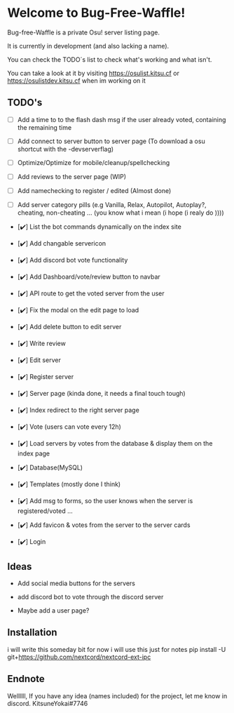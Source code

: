 # Welcome to Bug-Free-Waffle!

Bug-free-Waffle is a private Osu! server listing page.

It is currently in development (and also lacking a name).

You can check the TODO´s list to check what's working and what isn't.

You can take a look at it by visiting https://osulist.kitsu.cf or https://osulistdev.kitsu.cf when im working on it

## TODO's

- [ ] Add a time to to the flash dash msg if the user already voted, containing the remaining time

- [ ] Add connect to server button to server page (To download a osu shortcut with the -devserverflag)

- [ ] Optimize/Optimize for mobile/cleanup/spellchecking

- [ ] Add reviews to the server page (WIP)

- [ ] Add namechecking to register / edited (Almost done)

- [ ] Add server category pills (e.g Vanilla, Relax, Autopilot, Autoplay?, cheating, non-cheating ... (you know what i mean (i hope (i realy do ))))

- [✔️] List the bot commands dynamically on the index site

- [✔️] Add changable servericon

- [✔️] Add discord bot vote functionality

- [✔️] Add Dashboard/vote/review button to navbar

- [✔️] API route to get the voted server from the user

- [✔️] Fix the modal on the edit page to load

- [✔️] Add delete button to edit server

- [✔️] Write review

- [✔️] Edit server

- [✔️] Register server

- [✔️] Server page (kinda done, it needs a final touch tough)

- [✔️] Index redirect to the right server page

- [✔️] Vote (users can vote every 12h)

- [✔️] Load servers by votes from the database & display them on the index page

- [✔️] Database(MySQL)

- [✔️] Templates (mostly done I think)

- [✔️] Add msg to forms, so the user knows when the server is registered/voted ...

- [✔️] Add favicon & votes from the server to the server cards

- [✔️] Login

## Ideas

- Add social media buttons for the servers

- add discord bot to vote through the discord server

- Maybe add a user page?

## Installation

i will write this someday bit for now i will use this just for notes
pip install -U git+https://github.com/nextcord/nextcord-ext-ipc

## Endnote

Wellllll,
If you have any idea (names included) for the project, let me know in discord. KitsuneYokai#7746
